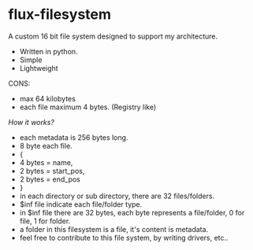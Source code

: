# flux-filesystem
A custom 16 bit file system designed to support my architecture.
- Written in python.
- Simple
- Lightweight

CONS:
- max 64 kilobytes
- each file maximum 4 bytes. (Registry like)

*How it works?*
- each metadata is 256 bytes long.
- 8 byte each file.
-  {
-    4 bytes = name,
-    2 bytes = start_pos,
-    2 bytes = end_pos
-  }
- in each directory or sub directory, there are 32 files/folders.
- $inf file indicate each file/folder type.
- in $inf file there are 32 bytes, each byte represents a file/folder, 0 for file, 1 for folder.
- a folder in this filesystem is a file, it's content is metadata.
- feel free to contribute to this file system, by writing drivers, etc..


